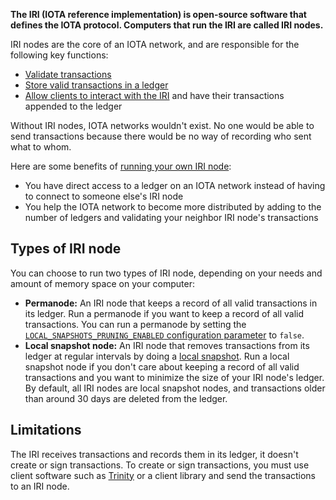 **The IRI (IOTA reference implementation) is open-source software that defines the IOTA protocol. Computers that run the IRI are called IRI nodes.**

IRI nodes are the core of an IOTA network, and are responsible for the following key functions:

- [Validate transactions](concepts/transaction-validation.md)
- [Store valid transactions in a ledger](concepts/the-ledger.md)
- [Allow clients to interact with the IRI](how-to-guides/interact-with-the-iri.md) and have their transactions appended to the ledger

Without IRI nodes, IOTA networks wouldn't exist. No one would be able to send transactions because there would be no way of recording who sent what to whom.

Here are some benefits of [running your own IRI node](how-to-guides/run-the-iri.md):

- You have direct access to a ledger on an IOTA network instead of having to connect to someone else's IRI node
- You help the IOTA network to become more distributed by adding to the number of ledgers and validating your neighbor IRI node's transactions

## Types of IRI node

You can choose to run two types of IRI node, depending on your needs and amount of memory space on your computer:

- **Permanode:** An IRI node that keeps a record of all valid transactions in its ledger. Run a permanode if you want to keep a record of all valid transactions. You can run a permanode by setting the [`LOCAL_SNAPSHOTS_PRUNING_ENABLED` configuration parameter](references/iri-configuration-options#local-snapshots-pruning-enabled) to `false`.
- **Local snapshot node:** An IRI node that removes transactions from its ledger at regular intervals by doing a [local snapshot](concepts/local-snapshot.md). Run a local snapshot node if you don't care about keeping a record of all valid transactions and you want to minimize the size of your IRI node's ledger. By default, all IRI nodes are local snapshot nodes, and transactions older than around 30 days are deleted from the ledger.

## Limitations

The IRI receives transactions and records them in its ledger, it doesn't create or sign transactions. To create or sign transactions, you must use client software such as [Trinity](root://trinity/overview.md) or a client library and send the transactions to an IRI node.
